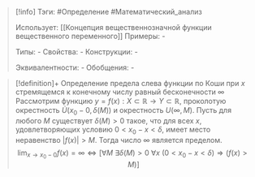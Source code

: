 > [!info]
> Тэги: #Определение #Математический_анализ   
> 
> Использует: [[Концепция вещественнозначной функции вещественного переменного]]
> Примеры: *-*
> 
> Типы: *-*
> Свойства: *-*
> Конструкции: *-*
> 
> Эквивалентности: *-*
> Обобщения: *-*

> [!definition]+ Определение предела слева функции по Коши при $x$ стремящемся к конечному числу равный бесконечности $\infty$
> Рассмотрим функцию $y=f(x):X \subset \mathbb{R}\rightarrow Y \subset \mathbb{R}$, проколотую окрестность $\dot U\big(x_0-0, \delta(M)\big)$ и окрестность $U\big(\infty, M\big)$. Пусть для любого $M$ существует $\delta(M) > 0$ такое, что для всех $x$, удовлетворяющих условию $0 < x_0 - x< \delta$, имеет место неравенство $|f(x)| > M$. Тогда число $\infty$ является пределом. 
> $$\lim_{x \to x_0-0} f(x) = \infty \Leftrightarrow \Big[\forall M ~ \exists \delta\big(M)>0 ~ \forall x ~ (0 < x_0 - x< \delta\big) \Rightarrow \big(f(x) > M\big)\Big]$$